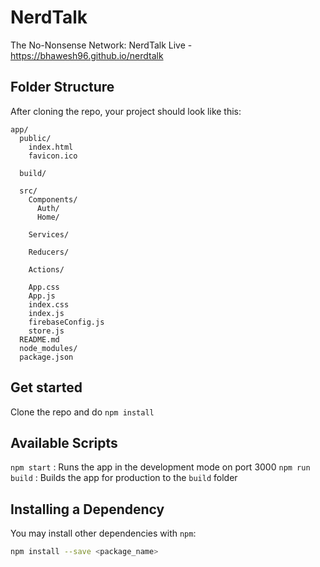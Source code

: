 # NerdTalk
The No-Nonsense Network: NerdTalk
Live - https://bhawesh96.github.io/nerdtalk

## Folder Structure
After cloning the repo, your project should look like this:
```
app/
  public/
    index.html
    favicon.ico
  
  build/
  
  src/
    Components/
      Auth/
      Home/

    Services/

    Reducers/

    Actions/
  
    App.css
    App.js
    index.css
    index.js
    firebaseConfig.js
    store.js
  README.md
  node_modules/
  package.json
```

## Get started
Clone the repo and do `npm install`

## Available Scripts
`npm start` : Runs the app in the development mode on port 3000
`npm run build` : Builds the app for production to the `build` folder

## Installing a Dependency
You may install other dependencies with `npm`:
```sh
npm install --save <package_name>
```
